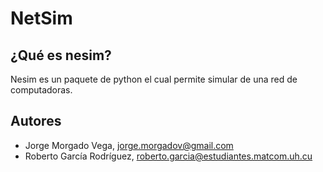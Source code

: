 # NetSim

## ¿Qué es nesim?

Nesim es un paquete de python el cual permite simular de una red de computadoras.

## Autores

- Jorge Morgado Vega, [jorge.morgadov@gmail.com](jorge.morgadov@gmail.com)
- Roberto García Rodríguez, [roberto.garcia@estudiantes.matcom.uh.cu](roberto.garcia@estudiantes.matcom.uh.cu)
